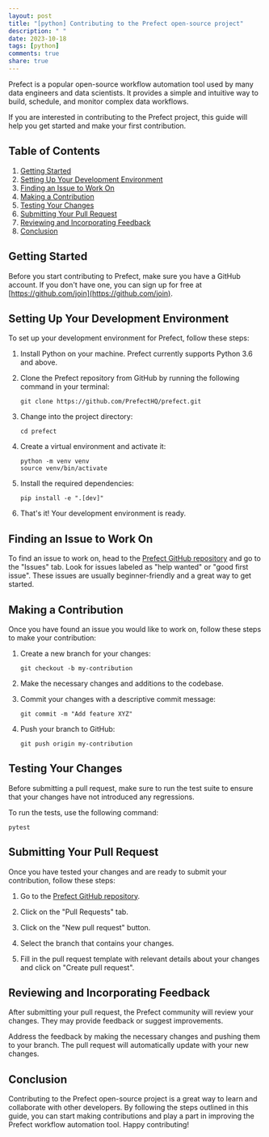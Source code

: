 ```yaml
---
layout: post
title: "[python] Contributing to the Prefect open-source project"
description: " "
date: 2023-10-18
tags: [python]
comments: true
share: true
---
```


Prefect is a popular open-source workflow automation tool used by many data engineers and data scientists. It provides a simple and intuitive way to build, schedule, and monitor complex data workflows.

If you are interested in contributing to the Prefect project, this guide will help you get started and make your first contribution.

## Table of Contents

1. [Getting Started](#getting-started)
2. [Setting Up Your Development Environment](#setting-up-your-development-environment)
3. [Finding an Issue to Work On](#finding-an-issue-to-work-on)
4. [Making a Contribution](#making-a-contribution)
5. [Testing Your Changes](#testing-your-changes)
6. [Submitting Your Pull Request](#submitting-your-pull-request)
7. [Reviewing and Incorporating Feedback](#reviewing-and-incorporating-feedback)
8. [Conclusion](#conclusion)

## Getting Started

Before you start contributing to Prefect, make sure you have a GitHub account. If you don't have one, you can sign up for free at [https://github.com/join](https://github.com/join).

## Setting Up Your Development Environment

To set up your development environment for Prefect, follow these steps:

1. Install Python on your machine. Prefect currently supports Python 3.6 and above.

2. Clone the Prefect repository from GitHub by running the following command in your terminal:
   ```
   git clone https://github.com/PrefectHQ/prefect.git
   ```

3. Change into the project directory:
   ```
   cd prefect
   ```

4. Create a virtual environment and activate it:
   ```
   python -m venv venv
   source venv/bin/activate
   ```

5. Install the required dependencies:
   ```
   pip install -e ".[dev]"
   ```

6. That's it! Your development environment is ready.

## Finding an Issue to Work On

To find an issue to work on, head to the [Prefect GitHub repository](https://github.com/PrefectHQ/prefect) and go to the "Issues" tab. Look for issues labeled as "help wanted" or "good first issue". These issues are usually beginner-friendly and a great way to get started.

## Making a Contribution

Once you have found an issue you would like to work on, follow these steps to make your contribution:

1. Create a new branch for your changes:
   ```
   git checkout -b my-contribution
   ```

2. Make the necessary changes and additions to the codebase.

3. Commit your changes with a descriptive commit message:
   ```
   git commit -m "Add feature XYZ"
   ```

4. Push your branch to GitHub:
   ```
   git push origin my-contribution
   ```

## Testing Your Changes

Before submitting a pull request, make sure to run the test suite to ensure that your changes have not introduced any regressions.

To run the tests, use the following command:
```
pytest
```

## Submitting Your Pull Request

Once you have tested your changes and are ready to submit your contribution, follow these steps:

1. Go to the [Prefect GitHub repository](https://github.com/PrefectHQ/prefect).

2. Click on the "Pull Requests" tab.

3. Click on the "New pull request" button.

4. Select the branch that contains your changes.

5. Fill in the pull request template with relevant details about your changes and click on "Create pull request".

## Reviewing and Incorporating Feedback

After submitting your pull request, the Prefect community will review your changes. They may provide feedback or suggest improvements.

Address the feedback by making the necessary changes and pushing them to your branch. The pull request will automatically update with your new changes.

## Conclusion

Contributing to the Prefect open-source project is a great way to learn and collaborate with other developers. By following the steps outlined in this guide, you can start making contributions and play a part in improving the Prefect workflow automation tool. Happy contributing!